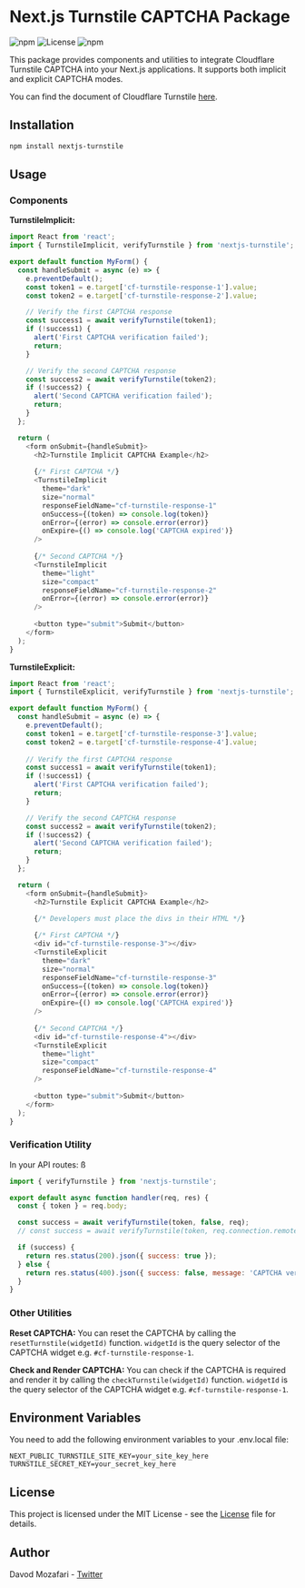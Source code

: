 # Next.js Turnstile CAPTCHA Package
![npm](https://img.shields.io/npm/v/nextjs-turnstile)
![License](https://img.shields.io/npm/l/nextjs-turnstile)
![npm](https://img.shields.io/npm/dw/nextjs-turnstile)

This package provides components and utilities to integrate Cloudflare Turnstile CAPTCHA into your Next.js applications. It supports both implicit and explicit CAPTCHA modes.

You can find the document of Cloudflare Turnstile [here](https://developers.cloudflare.com/turnstile/get-started/client-side-rendering/).

## Installation

```bash
npm install nextjs-turnstile
```

## Usage

### Components
**TurnstileImplicit:**

```javascript
import React from 'react';
import { TurnstileImplicit, verifyTurnstile } from 'nextjs-turnstile';

export default function MyForm() {
  const handleSubmit = async (e) => {
    e.preventDefault();
    const token1 = e.target['cf-turnstile-response-1'].value;
    const token2 = e.target['cf-turnstile-response-2'].value;

    // Verify the first CAPTCHA response
    const success1 = await verifyTurnstile(token1);
    if (!success1) {
      alert('First CAPTCHA verification failed');
      return;
    }

    // Verify the second CAPTCHA response
    const success2 = await verifyTurnstile(token2);
    if (!success2) {
      alert('Second CAPTCHA verification failed');
      return;
    }
  };

  return (
    <form onSubmit={handleSubmit}>
      <h2>Turnstile Implicit CAPTCHA Example</h2>
      
      {/* First CAPTCHA */}
      <TurnstileImplicit
        theme="dark"
        size="normal"
        responseFieldName="cf-turnstile-response-1"
        onSuccess={(token) => console.log(token)}
        onError={(error) => console.error(error)}
        onExpire={() => console.log('CAPTCHA expired')}
      />
      
      {/* Second CAPTCHA */}
      <TurnstileImplicit
        theme="light"
        size="compact"
        responseFieldName="cf-turnstile-response-2"
        onError={(error) => console.error(error)}
      />
      
      <button type="submit">Submit</button>
    </form>
  );
}
```

**TurnstileExplicit:**
```javascript
import React from 'react';
import { TurnstileExplicit, verifyTurnstile } from 'nextjs-turnstile';

export default function MyForm() {
  const handleSubmit = async (e) => {
    e.preventDefault();
    const token1 = e.target['cf-turnstile-response-3'].value;
    const token2 = e.target['cf-turnstile-response-4'].value;
    
    // Verify the first CAPTCHA response
    const success1 = await verifyTurnstile(token1);
    if (!success1) {
      alert('First CAPTCHA verification failed');
      return;
    }

    // Verify the second CAPTCHA response
    const success2 = await verifyTurnstile(token2);
    if (!success2) {
      alert('Second CAPTCHA verification failed');
      return;
    }
  };

  return (
    <form onSubmit={handleSubmit}>
      <h2>Turnstile Explicit CAPTCHA Example</h2>

      {/* Developers must place the divs in their HTML */}
      
      {/* First CAPTCHA */}
      <div id="cf-turnstile-response-3"></div>
      <TurnstileExplicit
        theme="dark"
        size="normal"
        responseFieldName="cf-turnstile-response-3"
        onSuccess={(token) => console.log(token)}
        onError={(error) => console.error(error)}
        onExpire={() => console.log('CAPTCHA expired')}
      />
      
      {/* Second CAPTCHA */}
      <div id="cf-turnstile-response-4"></div>
      <TurnstileExplicit
        theme="light"
        size="compact"
        responseFieldName="cf-turnstile-response-4"
      />
      
      <button type="submit">Submit</button>
    </form>
  );
}
```

### Verification Utility
In your API routes:
ß
```javascript
import { verifyTurnstile } from 'nextjs-turnstile';

export default async function handler(req, res) {
  const { token } = req.body;

  const success = await verifyTurnstile(token, false, req);
  // const success = await verifyTurnstile(token, req.connection.remoteAddress);

  if (success) {
    return res.status(200).json({ success: true });
  } else {
    return res.status(400).json({ success: false, message: 'CAPTCHA verification failed' });
  }
}
```

### Other Utilities
**Reset CAPTCHA:** You can reset the CAPTCHA by calling the `resetTurnstile(widgetId)` function.
`widgetId` is the query selector of the CAPTCHA widget e.g. `#cf-turnstile-response-1`.

**Check and Render CAPTCHA:** You can check if the CAPTCHA is required and render it by calling the `checkTurnstile(widgetId)` function.
`widgetId` is the query selector of the CAPTCHA widget e.g. `#cf-turnstile-response-1`.


## Environment Variables
You need to add the following environment variables to your .env.local file:

```plaintext
NEXT_PUBLIC_TURNSTILE_SITE_KEY=your_site_key_here
TURNSTILE_SECRET_KEY=your_secret_key_here
```

## License
This project is licensed under the MIT License - see the [License](./License) file for details.


## Author
Davod Mozafari - [Twitter](https://twitter.com/davodmozafari)
